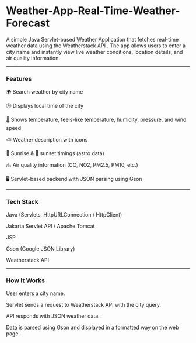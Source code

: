 # Weather-App-Real-Time-Weather-Forecast
A simple Java Servlet-based Weather Application that fetches real-time weather data using the Weatherstack API . The app allows users to enter a city name and instantly view live weather conditions, location details, and air quality information.

------------------------------------------------------------------------------------------------------------------------------------------------------------------------------------------------

<h3>Features</h3>

🌍 Search weather by city name

🕒 Displays local time of the city

🌡️ Shows temperature, feels-like temperature, humidity, pressure, and wind speed

⛅ Weather description with icons

🌅 Sunrise & 🌇 sunset timings (astro data)

🫁 Air quality information (CO, NO2, PM2.5, PM10, etc.)

🖥️ Servlet-based backend with JSON parsing using Gson

------------------------------------------------------------------------------------------------------------------------------------------------------------------------------------------------
<h3>Tech Stack</h3>

Java (Servlets, HttpURLConnection / HttpClient)

Jakarta Servlet API / Apache Tomcat

JSP

Gson (Google JSON Library)

Weatherstack API

------------------------------------------------------------------------------------------------------------------------------------------------------------------------------------------------

<h3>How It Works</h3>

User enters a city name.

Servlet sends a request to Weatherstack API with the city query.

API responds with JSON weather data.

Data is parsed using Gson and displayed in a formatted way on the web page.
